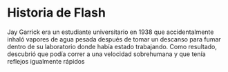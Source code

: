 # Historia de Flash

Jay Garrick era un estudiante universitario en 1938 que accidentalmente inhaló vapores de agua pesada después de 
tomar un descanso para fumar dentro de su laboratorio donde había estado trabajando.
Como resultado, descubrió que podía correr a una velocidad sobrehumana y que tenía reflejos igualmente rápidos
